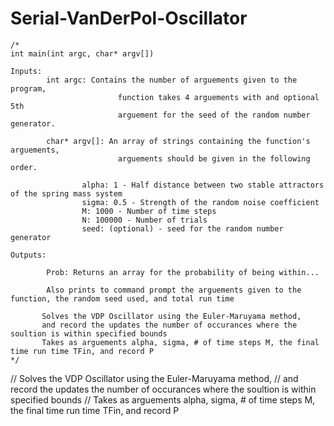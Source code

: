 # Serial-VanDerPol-Oscillator


    /*
    int main(int argc, char* argv[])

    Inputs:
            int argc: Contains the number of arguements given to the program,
                            function takes 4 arguements with and optional 5th
                            arguement for the seed of the random number generator.
            
            char* argv[]: An array of strings containing the function's arguements,
                            arguements should be given in the following order.

                    alpha: 1 - Half distance between two stable attractors of the spring mass system
                    sigma: 0.5 - Strength of the random noise coefficient
                    M: 1000 - Number of time steps
                    N: 100000 - Number of trials
                    seed: (optional) - seed for the random number generator

    Outputs:

            Prob: Returns an array for the probability of being within...

            Also prints to command prompt the arguements given to the function, the random seed used, and total run time

           Solves the VDP Oscillator using the Euler-Maruyama method,
           and record the updates the number of occurances where the soultion is within specified bounds
           Takes as arguements alpha, sigma, # of time steps M, the final time run time TFin, and record P
    */
    


// Solves the VDP Oscillator using the Euler-Maruyama method,
// and record the updates the number of occurances where the soultion is within specified bounds
// Takes as arguements alpha, sigma, # of time steps M, the final time run time TFin, and record P
